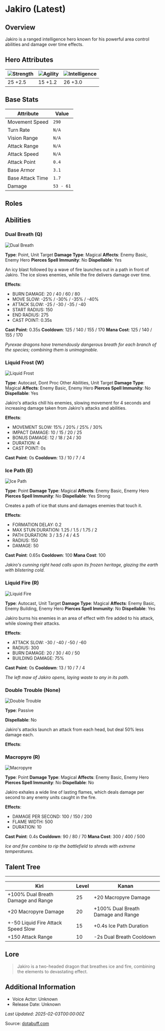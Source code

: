# Jakiro (Latest)

## Overview
Jakiro is a ranged intelligence hero known for his powerful area control abilities and damage over time effects.

## Hero Attributes
| ![Strength](https://www.dotabuff.com/assets/hero_str-c4c83daf6344eee5758e6634a6535394cdcf03a9a8292076260cbe42b76d1b4c.png) | ![Agility](https://www.dotabuff.com/assets/hero_agi-f7c48b4a53d1a3f879d97d7afce7326b01d4a1a053fec8ea922ac6bbbe7947d7.png) | ![Intelligence](https://www.dotabuff.com/assets/hero_int-b590a71ef3df24fd995abacac069e7dbf3ee126cc67d6969bb3bea8034124232.png) |
|------------------------|------------------------|----------------------------|
| 25 +2.5             | 15 +1.2              | 26 +3.0            |

## Base Stats
| Attribute | Value |
|-----------|-------|
| Movement Speed | `290` |
| Turn Rate | `N/A` |
| Vision Range | `N/A` |
| Attack Range | `N/A` |
| Attack Speed | `N/A` |
| Attack Point | `0.4` |
| Base Armor | `3.1` |
| Base Attack Time | `1.7` |
| Damage | `53 - 61` |

## Roles


## Abilities
### Dual Breath (Q)
![Dual Breath](https://www.dotabuff.com/assets/skills/jakiro-dual-breath-5297-affece60da55379554aa88adc0da79b89cffd0a2106b854994e83d6ce1d5a1bf.jpg)

**Type**: Point, Unit Target
**Damage Type**: Magical
**Affects**: Enemy Basic, Enemy Hero
**Pierces Spell Immunity**: No
**Dispellable**: Yes

An icy blast followed by a wave of fire launches out in a path in front of Jakiro. The ice slows enemies, while the fire delivers damage over time.

**Effects**:
- BURN DAMAGE: 20 / 40 / 60 / 80
- MOVE SLOW: -25% / -30% / -35% / -40%
- ATTACK SLOW: -25 / -30 / -35 / -40
- START RADIUS: 150
- END RADIUS: 275
- CAST POINT: 0.35s

**Cast Point**: 0.35s
**Cooldown**: 125 / 140 / 155 / 170
**Mana Cost**: 125 / 140 / 155 / 170

*Pyrexae dragons have tremendously dangerous breath for each branch of the species; combining them is unimaginable.*

### Liquid Frost (W)
![Liquid Frost](https://www.dotabuff.com/assets/skills/jakiro-liquid-frost-1317-3b2e5885b490450288a7dd784792138e18fd85db5424773182725a84d2370de1.jpg)

**Type**: Autocast, Dont Proc Other Abilities, Unit Target
**Damage Type**: Magical
**Affects**: Enemy Basic, Enemy Hero
**Pierces Spell Immunity**: No
**Dispellable**: Yes

Jakiro's attacks chill his enemies, slowing movement for 4 seconds and increasing damage taken from Jakiro's attacks and abilities.

**Effects**:
- MOVEMENT SLOW: 15% / 20% / 25% / 30%
- IMPACT DAMAGE: 10 / 15 / 20 / 25
- BONUS DAMAGE: 12 / 18 / 24 / 30
- DURATION: 4
- CAST POINT: 0s

**Cast Point**: 0s
**Cooldown**: 13 / 10 / 7 / 4




### Ice Path (E)
![Ice Path](https://www.dotabuff.com/assets/skills/jakiro-ice-path-5298-92b78aa9b61225a1c3389bd1335bcc4f7a55c63e1754d378b27684a016d285aa.jpg)

**Type**: Point
**Damage Type**: Magical
**Affects**: Enemy Basic, Enemy Hero
**Pierces Spell Immunity**: No
**Dispellable**: Yes Strong

Creates a path of ice that stuns and damages enemies that touch it.

**Effects**:
- FORMATION DELAY: 0.2
- MAX STUN DURATION: 1.25 / 1.5 / 1.75 / 2
- PATH DURATION: 3 / 3.5 / 4 / 4.5
- RADIUS: 150
- DAMAGE: 50

**Cast Point**: 0.65s
**Cooldown**: 100
**Mana Cost**: 100

*Jakiro's cunning right head calls upon its frozen heritage, glazing the earth with blistering cold.*

### Liquid Fire (R)
![Liquid Fire](https://www.dotabuff.com/assets/skills/jakiro-liquid-fire-5299-6d38b435ad0cb420c35f530644e0d31161cf1d1da5c517e9bbf18e0109ec0a81.jpg)

**Type**: Autocast, Unit Target
**Damage Type**: Magical
**Affects**: Enemy Basic, Enemy Building, Enemy Hero
**Pierces Spell Immunity**: No
**Dispellable**: Yes

Jakiro burns his enemies in an area of effect with fire added to his attack, while slowing their attacks.

**Effects**:
- ATTACK SLOW: -30 / -40 / -50 / -60
- RADIUS: 300
- BURN DAMAGE: 20 / 30 / 40 / 50
- BUILDING DAMAGE: 75%

**Cast Point**: 0s
**Cooldown**: 13 / 10 / 7 / 4


*The left maw of Jakiro opens, laying waste to any in its path.*

### Double Trouble (None)
![Double Trouble](https://www.dotabuff.com/assets/skills/default-5a612c460046882c6741f2fd3db0f48ae721d557d613f3dc4db7262a1bd5864a.jpg)

**Type**: Passive



**Dispellable**: No

Jakiro's attacks launch an attack from each head, but deal 50% less damage each.

**Effects**:








### Macropyre (R)
![Macropyre](https://www.dotabuff.com/assets/skills/jakiro-macropyre-5300-7e951bae16b0e7a875c3dc031fc5547b61e8ecbd193feddeea64481ad5fd732a.jpg)

**Type**: Point
**Damage Type**: Magical
**Affects**: Enemy Basic, Enemy Hero
**Pierces Spell Immunity**: No
**Dispellable**: No

Jakiro exhales a wide line of lasting flames, which deals damage per second to any enemy units caught in the fire.

**Effects**:
- DAMAGE PER SECOND: 100 / 150 / 200
- FLAME WIDTH: 500
- DURATION: 10

**Cast Point**: 0.4s
**Cooldown**: 90 / 80 / 70
**Mana Cost**: 300 / 400 / 500

*Ice and fire combine to rip the battlefield to shreds with extreme temperatures.*


## Talent Tree
------------
Kiri | Level | Kanan
------|--------|-------
+100% Dual Breath Damage and Range | 25 | +20 Macropyre Damage
+20 Macropyre Damage | 20 | +100% Dual Breath Damage and Range
+-50 Liquid Fire Attack Speed Slow | 15 | +0.4s Ice Path Duration
+150 Attack Range | 10 | -2s Dual Breath Cooldown

## Lore
> Jakiro is a two-headed dragon that breathes ice and fire, combining the elements to devastating effect.

## Additional Information
- Voice Actor: Unknown
- Release Date: Unknown

_Last Updated: 2025-02-03T00:00:00Z_

Source: [dotabuff.com](https://www.dotabuff.com/heroes/jakiro/abilities)
